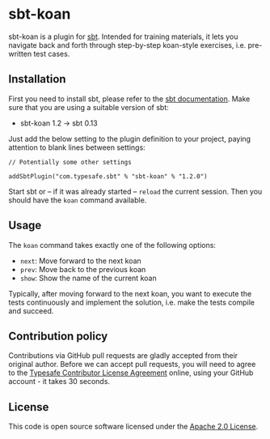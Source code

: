 # sbt-koan #

sbt-koan is a plugin for [sbt](http://www.scala-sbt.org). Intended for training materials, it lets you navigate back and forth through step-by-step koan-style exercises, i.e. pre-written test cases.


## Installation ##

First you need to install sbt, please refer to the [sbt documentation](http://www.scala-sbt.org/release/docs/Getting-Started/Setup.html). Make sure that you are using a suitable version of sbt:

- sbt-koan 1.2 → sbt 0.13

Just add the below setting to the plugin definition to your project, paying attention to blank lines between settings:

```
// Potentially some other settings

addSbtPlugin("com.typesafe.sbt" % "sbt-koan" % "1.2.0")
```

Start sbt or – if it was already started – `reload` the current session. Then you should have the `koan` command available.


## Usage ##

The `koan` command takes exactly one of the following options:

- `next`: Move forward to the next koan
- `prev`: Move back to the previous koan
- `show`: Show the name of the current koan

Typically, after moving forward to the next koan, you want to execute the tests continuously and implement the solution, i.e. make the tests compile and succeed.


## Contribution policy ##

Contributions via GitHub pull requests are gladly accepted from their original author. Before we can accept pull requests, you will need to agree to the [Typesafe Contributor License Agreement](http://www.typesafe.com/contribute/cla) online, using your GitHub account - it takes 30 seconds.


## License ##

This code is open source software licensed under the [Apache 2.0 License]("http://www.apache.org/licenses/LICENSE-2.0.html").
